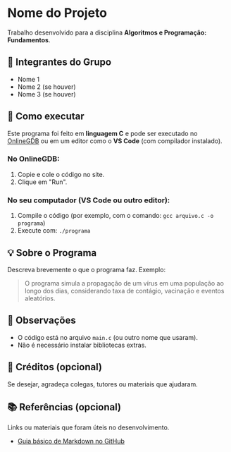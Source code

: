 # Nome do Projeto

Trabalho desenvolvido para a disciplina **Algoritmos e Programação: Fundamentos**.

## 👥 Integrantes do Grupo

- Nome 1
- Nome 2 (se houver)
- Nome 3 (se houver)

## 🚀 Como executar

Este programa foi feito em **linguagem C** e pode ser executado no [OnlineGDB](https://www.onlinegdb.com/) ou em um editor como o **VS Code** (com compilador instalado).

### No OnlineGDB:
1. Copie e cole o código no site.
2. Clique em "Run".

### No seu computador (VS Code ou outro editor):
1. Compile o código (por exemplo, com o comando: `gcc arquivo.c -o programa`)
2. Execute com: `./programa`

## 💡 Sobre o Programa

Descreva brevemente o que o programa faz. Exemplo:
> O programa simula a propagação de um vírus em uma população ao longo dos dias, considerando taxa de contágio, vacinação e eventos aleatórios.

## 📌 Observações

- O código está no arquivo `main.c` (ou outro nome que usaram).
- Não é necessário instalar bibliotecas extras.

## 🙌 Créditos (opcional)

Se desejar, agradeça colegas, tutores ou materiais que ajudaram.

## 📚 Referências (opcional)

Links ou materiais que foram úteis no desenvolvimento.
- [Guia básico de Markdown no GitHub](https://docs.github.com/pt/get-started/writing-on-github/getting-started-with-writing-and-formatting-on-github/basic-writing-and-formatting-syntax)

